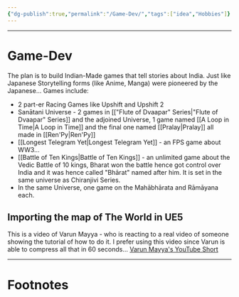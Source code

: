 ```yaml
---
{"dg-publish":true,"permalink":"/Game-Dev/","tags":["idea","Hobbies"]}
---
```



---
# Game-Dev
The plan is to build Indian-Made games that tell stories about India.
Just like Japanese Storytelling forms (like Anime, Manga) were pioneered by the Japanese...
Games include:
- 2 part-er Racing Games like Upshift and Upshift 2
- Sanātani Universe - 2 games in [["Flute of Dvaapar" Series\|"Flute of Dvaapar" Series]] and the adjoined Universe, 1 game named [[A Loop in Time\|A Loop in Time]] and the final one named [[Pralay\|Pralay]] all made in [[Ren'Py\|Ren'Py]]
- [[Longest Telegram Yet\|Longest Telegram Yet]] - an FPS game about WW3...
- [[Battle of Ten Kings\|Battle of Ten Kings]] - an unlimited game about the Vedic Battle of 10 kings, Bharat won the battle hence got control over India and it was hence called "Bhārat" named after him. It is set in the same universe as Chiranjivi Series.
- In the same Universe, one game on the Mahābhārata and Rāmāyana each.

## Importing the map of The World in UE5
This is a video of Varun Mayya - who is reacting to a real video of someone showing the tutorial of how to do it. I prefer using this video since Varun is able to compress all that in 60 seconds...
[Varun Mayya's YouTube Short](https://youtube.com/shorts/CbTHIlpM8l8?feature=share3)

---
# Footnotes

